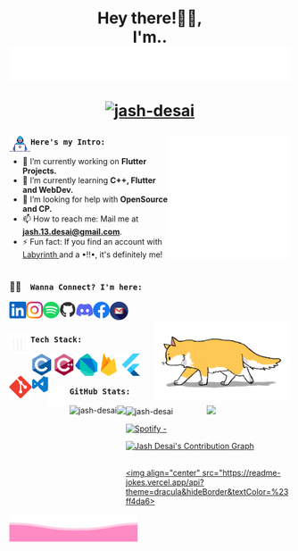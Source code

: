 <h1 align="center"> Hey there!👋🏻,</br> I'm.. </br><a href="https://github.com/jash-desai">
<img src = "https://raw.githubusercontent.com/jash-desai/jash-desai/main/MyName.svg"></br>
<p align="middle"> <img src="https://komarev.com/ghpvc/?username=jash-desai&label=Profile%20views&color=ff4da6&style=plastic" alt="jash-desai" /> </p>
</a> </h1>



<img align="right" width="220px"  src="https://raw.githubusercontent.com/jash-desai/jash-desai/main/gifs/dots.gif">

### <img align="left" src="https://raw.githubusercontent.com/jash-desai/jash-desai/main/gifs/developer.gif" width="38px" > `Here's my Intro:` 
- 🔭  I’m currently working on <b>Flutter Projects.</b></br>
- 🌱 I’m currently learning <b>C++, Flutter and WebDev.</b></br>
- 🤔 I’m looking for help with <b>OpenSource and CP.</b></br>
- 📫 How to reach me: Mail me at <b>jash.13.desai@gmail.com</b>.</br>
- ⚡ Fun fact: If you find an account with <a href ="https://raw.githubusercontent.com/jash-desai/jash-desai/main/Labyrinth.jpeg" />Labyrinth </a> and a •!!•, it's definitely me!</br></br>



<!-- <img align="right" width="250"  src="https://raw.githubusercontent.com/jash-desai/jash-desai/main/gifs/doge.gif"> -->

<!-- <img align="right" width="245"  src="https://raw.githubusercontent.com/jash-desai/jash-desai/main/gifs/fox.gif"> -->

### 🤝🏻 &ensp; `Wanna Connect? I'm here:`
<a href="https://www.linkedin.com/in/jade13/">
  <img align="left" alt="LinkedIn" width="30px" src="https://raw.githubusercontent.com/jash-desai/jash-desai/main/assets/linkedin.svg" />
<!--   <img align="left" alt="LinkedIn" width="30px" src="https://raw.githubusercontent.com/jash-desai/jash-desai/main/assets/linkedin.gif" /> -->
</a>
<a href="https://instagram.com/_jade13._">
 <img align="left" alt="Instagram" width="30px" src="https://raw.githubusercontent.com/jash-desai/jash-desai/main/assets/instagram.svg"/>
<!--   <img align="left" alt="LinkedIn" width="40" src="https://raw.githubusercontent.com/jash-desai/jash-desai/main/assets/instagram.gif" /> -->
</a>
<a href="https://open.spotify.com/user/vvghoq1frj9jgqpgne20hkoo9">
  <img align="left" alt="Spotify" width="30px" src="https://raw.githubusercontent.com/jash-desai/jash-desai/main/assets/spotify.svg" />
<!--   <img align="left" alt="LinkedIn" width="45" src="https://raw.githubusercontent.com/jash-desai/jash-desai/main/assets/spotify.gif" /> -->
</a>
<a href="https://github.com/jash-desai">
<!--   <img align="left" alt="GitHub" width="33px" src="https://raw.githubusercontent.com/jash-desai/jash-desai/main/assets/github_original.svg" /> -->
  <img align="left" alt="LinkedIn" width="30px" src="https://raw.githubusercontent.com/jash-desai/jash-desai/main/assets_languages/github.webp" />
</a>
<a href="http://discordapp.com/users/776025704818671637">
  <img align="left" alt="Discord" width="30px" src="https://raw.githubusercontent.com/jash-desai/jash-desai/main/assets/discord.svg" />
<!--   <img align="left" alt="LinkedIn" width="50" src="https://raw.githubusercontent.com/jash-desai/jash-desai/main/assets/discord.gif" /> -->
</a>
<a href="https://www.facebook.com/jash.x.desai.13/">
  <img align="left" alt="Facebook" width="30px" src="https://raw.githubusercontent.com/jash-desai/jash-desai/main/assets/facebook.svg" />
<!--   <img align="left" alt="LinkedIn" width="40" src="https://raw.githubusercontent.com/jash-desai/jash-desai/main/assets/facebook.gif" /> -->
</a>
<a href="mailto:jash.13.desai@gmail.com"/>
  <img align="left" alt="Google Mail" width="33px" src="https://raw.githubusercontent.com/jash-desai/jash-desai/main/assets/gmail.svg" />
</a>
<!-- <a href=""> -->
<!--   <img align="left" alt="Facebook" width="30px" src="https://raw.githubusercontent.com/jash-desai/jash-desai/main/assets/codechef.svg" /> -->
<!-- </a> -->
<!-- <a href=""> -->
<!--   <img align="left" alt="Facebook" width="30px" src="https://raw.githubusercontent.com/jash-desai/jash-desai/main/assets/codeforces.svg" /> -->
<!-- </a> -->
</br></br>


<img align="right" width="245"  src="https://raw.githubusercontent.com/jash-desai/jash-desai/main/gifs/fox.gif">

### <img align="left" src="https://raw.githubusercontent.com/jash-desai/jash-desai/main/gifs/bars.gif" width="38px"> `Tech Stack:`

<a href="https://www.cprogramming.com/">
  <img align="left" src="https://raw.githubusercontent.com/jash-desai/jash-desai/main/assets_languages/c-original.svg" alt="c" width="40"/>
</a>
<a href="https://www.w3schools.com/cpp/">
  <img align="left" src="https://raw.githubusercontent.com/jash-desai/jash-desai/main/assets_languages/cplusplus-original.svg" alt="cplusplus" width="40"/>
</a>
<a href="https://dart.dev">
  <img align="left" src="https://raw.githubusercontent.com/jash-desai/jash-desai/main/assets_languages/dartlang-icon.svg" alt="dart" width="40"/>
</a>
<a href="https://firebase.google.com/">
  <img align="left" src="https://raw.githubusercontent.com/jash-desai/jash-desai/main/assets_languages/firebase-icon.svg" alt="firebase" width="40"/>
</a>
<a href="https://flutter.dev">
  <img align="left" src="https://raw.githubusercontent.com/jash-desai/jash-desai/main/assets_languages/flutterio-icon.svg" alt="flutter" width="40"/>
</a>
<a href="https://git-scm.com/">
  <img align="left" src="https://raw.githubusercontent.com/jash-desai/jash-desai/main/assets_languages/git-scm-icon.svg" alt="git" width="40"/>
</a>
<a href="https://code.visualstudio.com/">
  <img align="left" alt="LinkedIn" width="30px" src="https://raw.githubusercontent.com/jash-desai/jash-desai/main/assets_languages/vs-code.webp" />
  <!--   <img src="https://raw.githubusercontent.com/jash-desai/jash-desai/main/assets_languages/visualstudio_code-icon.svg" alt="vs-code" width="40"/>  -->
</a>
</br></br>
 
### <img align="left" src="https://raw.githubusercontent.com/jash-desai/jash-desai/main/gifs/graph-up.gif" width="38px"> `GitHub Stats:`
<img align="left" src="https://github-readme-stats.vercel.app/api/top-langs?username=jash-desai&show_icons=true&layout=compact&theme=dracula&hide_border=true&disable_animations =false&locale=en" alt="jash-desai" height="150"/>
<img align="center" src="https://github-readme-stats.vercel.app/api?username=jash-desai&show_icons=true&theme=dracula&hide_border=true&disable_animations =false&locale=en" alt="jash-desai" height="150" />
<img align="right" width="150"  src="https://raw.githubusercontent.com/jash-desai/jash-desai/main/gifs/dog.gif">
<img align="left" src = "https://github-readme-streak-stats.herokuapp.com?user=jash-desai&theme=dracula&hide_border=true" height="180" >

[![Spotify -](https://spotify-github-profile.vercel.app/api/view?uid=vvghoq1frj9jgqpgne20hkoo9&cover_image=true&theme=novatorem)](https://open.spotify.com/user/vvghoq1frj9jgqpgne20hkoo9)

<a href="https://github.com/jash-desai"><img alt="Jash Desai's Contribution Graph" src="https://activity-graph.herokuapp.com/graph?username=jash-desai&custom_title=Jash%20Desai's%20Contribution%20Graph&theme=dracula&hide_border=true&area=true&bg_color=282a36&color=ff4da6" /></a>
</br>
</br>

<!-- <hr>
## Thank you for visiting my profile. You're a gem. :gem:
![Visitor Count](https://profile-counter.glitch.me/jash-desai/count.svg) -->
<!-- <hr> -->

<a href="github.com/jash-desai"><img align="center" src="https://readme-jokes.vercel.app/api?theme=dracula&hideBorder&textColor=%23ff4da6></a>

<!-- <img align="center" src="https://github-profile-trophy.vercel.app/?username=jash-desai&theme=dracula&row=1&column=3&margin-w=5&no-bg=false&no-frame=true"/> -->
<!-- [<p>&nbsp;<img align="center" src="https://github-readme-stats.vercel.app/api/pin?username=jash-desai&theme=dracula&hide_border=true&disable_animations=false&repo=jash-desai" alt="jash-desai" /></p>](github.com/jash-desai/jash-desai) -->

<!-- <h3>Programmer's Quote of the Day:</h3>
[![A bit of quotes](https://quotes-github-readme.vercel.app/api?type=horizontal)](https://github.com/piyushsuthar/github-readme-quotes)
 -->

<!-- <img align="center" width="30px" src ="https://www.learninpublic.org/duck.svg" > -->
<a href="https://github.com/jash-desai">
  <img align="middle" src = "https://raw.githubusercontent.com/jash-desai/jash-desai/main/bottom-footer.svg">
</a>
